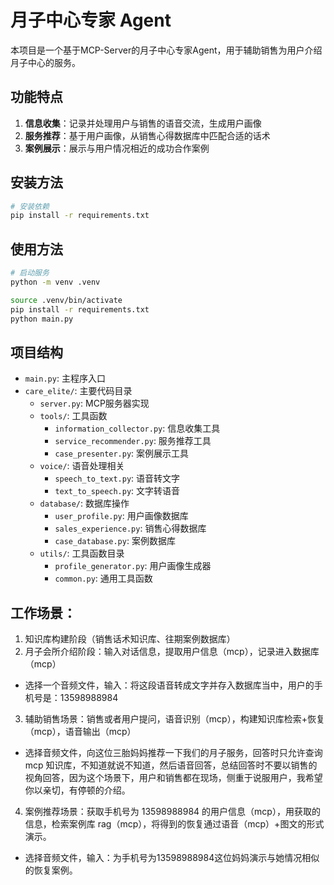 # 月子中心专家 Agent

本项目是一个基于MCP-Server的月子中心专家Agent，用于辅助销售为用户介绍月子中心的服务。

## 功能特点

1. **信息收集**：记录并处理用户与销售的语音交流，生成用户画像
2. **服务推荐**：基于用户画像，从销售心得数据库中匹配合适的话术
3. **案例展示**：展示与用户情况相近的成功合作案例

## 安装方法

```bash
# 安装依赖
pip install -r requirements.txt
```

## 使用方法

```bash
# 启动服务
python -m venv .venv

source .venv/bin/activate
pip install -r requirements.txt
python main.py
```

## 项目结构

- `main.py`: 主程序入口
- `care_elite/`: 主要代码目录
  - `server.py`: MCP服务器实现
  - `tools/`: 工具函数
    - `information_collector.py`: 信息收集工具
    - `service_recommender.py`: 服务推荐工具
    - `case_presenter.py`: 案例展示工具
  - `voice/`: 语音处理相关
    - `speech_to_text.py`: 语音转文字
    - `text_to_speech.py`: 文字转语音
  - `database/`: 数据库操作
    - `user_profile.py`: 用户画像数据库
    - `sales_experience.py`: 销售心得数据库
    - `case_database.py`: 案例数据库
  - `utils/`: 工具函数目录
    - `profile_generator.py`: 用户画像生成器
    - `common.py`: 通用工具函数 

## 工作场景：
1. 知识库构建阶段（销售话术知识库、往期案例数据库）
2. 月子会所介绍阶段：输入对话信息，提取用户信息（mcp），记录进入数据库（mcp）
- 选择一个音频文件，输入：将这段语音转成文字并存入数据库当中，用户的手机号是：13598988984
3. 辅助销售场景：销售或者用户提问，语音识别（mcp），构建知识库检索+恢复（mcp），语音输出（mcp）
- 选择音频文件，向这位三胎妈妈推荐一下我们的月子服务，回答时只允许查询 mcp 知识库，不知道就说不知道，然后语音回答，总结回答时不要以销售的视角回答，因为这个场景下，用户和销售都在现场，侧重于说服用户，我希望你以亲切，有停顿的介绍。
4. 案例推荐场景：获取手机号为 13598988984 的用户信息（mcp），用获取的信息，检索案例库 rag（mcp），将得到的恢复通过语音（mcp）+图文的形式演示。
- 选择音频文件，输入：为手机号为13598988984这位妈妈演示与她情况相似的恢复案例。
